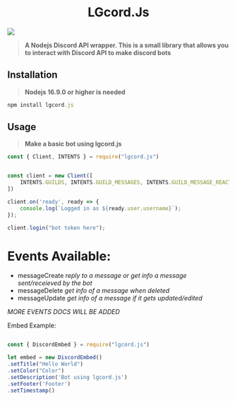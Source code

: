 <h1 align="center">LGcord.Js</h1>

<img src="https://cdn.discordapp.com/attachments/972146644067971153/1027823869425356850/1665122665646.png" size="50%">

> **A Nodejs Discord API wrapper. This is a small library that allows you to interact with Discord API to make discord bots**

## Installation

> **Nodejs 16.9.0 or higher is needed**

```js
npm install lgcord.js
```

## Usage

> **Make a basic bot using lgcord.js**

```js
const { Client, INTENTS } = require("lgcord.js")


const client = new Client([
    INTENTS.GUILDS, INTENTS.GUILD_MESSAGES, INTENTS.GUILD_MESSAGE_REACTIONS
])

client.on('ready', ready => {
    console.log(`Logged in as ${ready.user.username}`);
});

client.login("bot token here");

```

# Events Available:

- messageCreate *reply to a message or get info a message sent/receieved by the bot*
- messageDelete *get info of a message when deleted*
- messageUpdate *get info of a message if it gets updated/edited*

*MORE EVENTS DOCS WILL BE ADDED*

Embed Example:

```js

const { DiscordEmbed } = require("lgcord.js")

let embed = new DiscordEmbed()
.setTitle("Hello World")
.setColor("Color")
.setDescription('Bot using lgcord.js')
.setFooter('Footer')
.setTimestamp()



```
